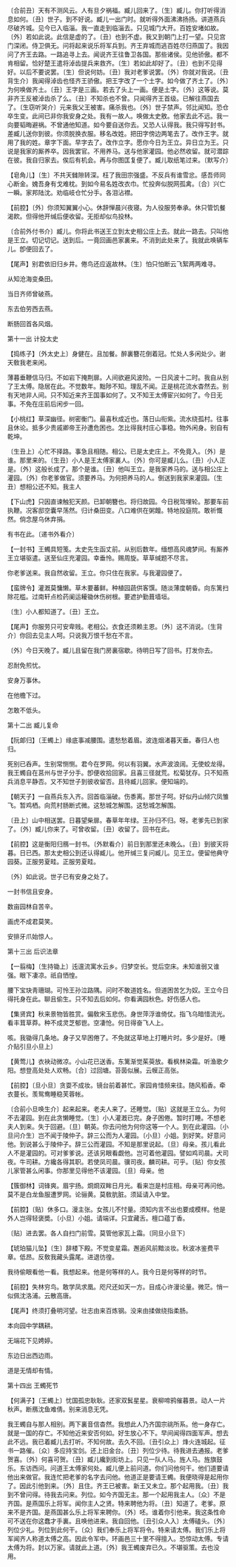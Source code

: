 <!-- { "loadSidebar": true } -->
〔合前丑〕天有不测风云。人有旦夕祸福。臧儿回来了。〔生〕臧儿。你打听得消息如何。〔丑〕世子。到不好说。臧儿一出门时。就听得外面沸沸扬扬。讲道燕兵尽破齐城。见今已入临淄。我一直走到临淄去。只见城门大开。百姓安堵如故。〔外〕若如此说。此信是虚的了。〔丑〕也到不虚。我又到朝门上打一望。只见宫门深闭。侍卫俱无。问将起来说乐将军兵到。齐王弃城而逃百姓尽归燕国了。我因问了齐王去路。一路追寻上去。闻说齐王往鲁卫各国。那些诸侯。见他骄傲。都不肯相留。恰好楚王遣将淖齿提兵来救齐。〔生〕若如此却好了。〔丑〕也到不见得好。以后不要说罢。〔生〕但说何妨。〔丑〕我对老爹说罢。〔外〕你就对我说。〔丑背生介〕我闻得淖齿也怪齐王骄傲。把王字改了一个土字。如今做了齐土了。〔外〕为何唤做齐土。〔丑〕王字是三画。若去了头上一画。便是土字。〔外〕这等说。莫非齐王反被淖齿杀了么。〔丑〕不知杀也不曾。只闻得齐王首级。已解往燕国去了。〔生窃听哭介〕元来我父王被害。痛杀我也。〔外〕世子禁声。邻比闻知。恐仓卒生变。此间已非你我安身之处。我有一故人。唤做太史敫。他家去此不远。我一向要韬晦避祸。不曾通他知道。如今要自送你去。又恐人认得我。我只得写封书。差臧儿送你到彼。你须脱换衣服。移名改姓。把田字傍边两笔去了。改作王字。就用了我的姓。章字下面。早字去了。改作立字。愿你今日为王立。异日立为王。只说是我家的厮养卒。因我罢官。不用养马。送与他家灌园。他必然收留。就可潜踪在彼。我自归家去。俟后有机会。再与你图匡复便了。臧儿取纸笔过来。〔默写介〕 

【皂角儿】〔生〕不共天雠隙转深。枉了我田宗强盛。不反兵有谁雪忿。感吾师同心断金。媿吾身有戈难枕。到如今易名姓改衣巾。忙投奔似脱网孤禽。〔合〕兴亡一瞬。家邦陆沈。劝临岐仓忙分手。各泪沾襟。

【前腔】〔外〕你须知翼翼小心。休辞惮晨兴夜寝。为人役服劳奉承。休只管饥餐渴飮。但得他开缄后便收留。无拒却似鸟投林。

〔合前外付书介〕臧儿。你将此书送王立到太史相公庄上去。就此一路去。只叫他是王立。切记切记。送到后。一竟回画邑家裏来。不消到此处来了。我就此唤辆车儿。卽便回去了。 

【尾声】别君依旧归乡井。倦鸟还应返故林。〔生〕怕只怕断云飞絮两两难寻。

从知沧海变桑田。

当日齐师曾破燕。

东去伯劳西去燕。

断肠回首各风烟。 

第十一出
计投太史

【捣练子】〔外太史上〕身健在。且加餐。醉裏簪花倒着冠。忙处人多闲处少。谢天敎我老来闲。

薄暮垂鞭信马归。不如岩下掩荆扉。人间欲避风波险。一日风波十二时。我自从别了王太傅。隐居在此。不觉数年。黜陟不知。理乱不闻。正是桃花流水杳然去。别有天地非人间。只不知近来齐王国事如何了。又不知王太傅宦兴如何了。今日无事。不免在庄前后闲步一回。 

【小桃红】草深幽径。树密衡门。最喜秋成近也。落日山衔紫。流水绕孤村。往事且休论。抵多少贵戚卿帝王孙遭危困也。怎比得我村庄心事稳。物外闲身。别自有乾坤。

〔生丑上〕心忙不择路。事急且相随。相公。已是太史庄上。不免竟入。〔外〕是谁。那里来的。〔生丑〕小人是王太傅家裏人。〔外〕你可是臧儿么。〔丑〕小人正是。〔外〕这般长成了。那个是谁。〔丑〕他叫王立。是我家养马的。送与相公庄上灌园。〔外〕你老爹做官。须要养马。为何把养马的人。倒送到我家来灌园。〔生丑〕想相公还不知。我主人 

【下山虎】只因直谏触犯天颜。已卸朝簪也。将归故园。今日税驾埋轮。那要车前执鞭。况客邸空囊早荡然。归计桑田变。八口难供在粥饘。特地投庭院。敢祈慨然。倘念屋乌休弃捐。

有书在此。〔递书外看介〕 

【一封书】王蠋具短笺。太史先生函丈前。从别后数年。缅想高风魂梦间。有厮养王立堪驱遣。送至仙庄充灌园。幸垂怜。赐周旋。草草缄题不尽言。

你老爹送来。我自然收留。王立。你只住在我家。与我灌园便了。 

【蛮牌令】灌漑莫慵懒。草木要蕃鲜。种植园蔬供客馔。随淡薄度朝昏。向东篱扫除花槛。过南轩点检药阑运耰锄休伤树根。要遮护勤葺墙垣。

〔生〕小人都知道了。〔丑〕王立。 

【尾声】你服劳只可安卑贱。老相公。衣食还须赖主恩。〔外〕这不消说。〔生背介〕你回去见主人呵。只说我万恨千愁在不言。

〔外〕今日天晚了。臧儿且留在我门房裏宿歇。待明日写了回书。打发你去。 

忍耐免煎忧。

安身万事休。

在他檐下过。

怎敢不低头。 

第十二出
臧儿复命

【阮郞归】〔王蠋上〕缘底事减腰围。遣愁愁着眉。波连烟渚暮天垂。春归人也归。

死别已呑声。生别常恻恻。君今在罗网。何以有羽翼。水声波浪阔。无使蛟龙得。我王蠋自在莒州与世子分手。卽便收拾回家。且喜三径就荒。松菊犹存。只不知燕兵消息平静否。又不知世子到彼收留否。且待臧儿回家。便知端的。 

【朝天子】一自燕兵东入齐。回首临淄破。伤黍离。那世子呵。好似丹山倾穴凤雏飞。暂鸡栖。向荒村肠断式微。这愁城怎解围。这愁城怎解围。

〔丑上〕山中相送罢。日暮望柴扉。春草年年绿。王孙归不归。呀。老爹先已到家了。〔外〕臧儿你来了。可曾收留。〔丑〕收留了。回书在此。 

【前腔】这是衡阳归鴈一封书。〔外默看介〕前日到那里还未晚么。〔丑〕到彼天将暮。日已西。那太史相公到还认得臧儿。他开缄三复问臧儿。见王立。便留他典守园葵。正服劳夏畦。正服劳夏畦。

〔外〕如此说。世子已有安身之处了。 

一封书信且安身。

数亩园林自苦辛。

画虎不成君莫笑。

安排牙爪始惊人。 

第十三出
后识法章

【一翦梅】〔生持锄上〕迍邅流寓水云乡。归梦空长。觉后空床。未知谁弱又谁强。眼下凄凉。祇自恓惶。

腰下宝玦靑珊瑚。可怜王孙泣路隅。问时不敢道姓名。但道困苦乞为奴。王立今日得托身在此。聊且偷生。只不知去后如何。你看满园秋色。好伤感人也。 

【集贤宾】秋来景物皆胜赏。偏敎宋玉悲伤。身世萍浮谁倚仗。指飞乌暗惜流光。看丰茸草莽。种不成灵芝郁鬯。空凄怆。何日得奋飞人上。

咳。我锄得几条地。身子又早困倦了。不免就这草地上打睡片时。多少是好。〔睡介贴引旦小旦上〕 

【黄莺儿】衣袂动微凉。小山花已送香。东篱渐觉茱萸放。看枫林染霜。听渔歌夕阳。想登高处处人欢畅。〔合〕过回塘。苔茵似展。云幙正高张。

【前腔】〔旦小旦〕贪耍不成妆。镜台前着甚忙。家园肯惜频来往。随风稻香。牵衣蔓长。羡鸳鸯睡稳芙蓉帐。

〔合前小旦唤生介〕起来起来。老夫人来了。还睡觉。〔贴〕这就是王立么。为何不去灌园。到在此贪懒睡觉。〔生〕小人灌漑已完。身子困倦。暂时打睡。不想老夫人到来。失于回避。〔旦〕朝英。你去问他为何你这等一个人。到在此灌园。〔小旦问介生〕岂不闻于陵仲子。辞三公而为人灌园。〔小旦〕小姐。到好笑。好意问他。到说甚么于陵仲子。辞三公而灌园。不知是那里说起。〔旦〕母亲。孩儿看此人不是灌园的。可对爹爹说。还该另眼看觑他。岂可着他灌园。譬如鸡司晨。犬司夜。牛司耕。方纔各得其职。若使凤司晨。骥司夜。麟司耕。可乎。〔贴〕你女孩儿家管甚么闲事。你那里见得他不该灌园。〔旦〕母亲。他 

【簇御林】词锋爽。眉宇扬。烱烱双眸日月光。看来岂是村庄相。母亲可再问他。莫不是白龙鱼服遭罗网。论骊黄。莫敎肮脏。须延请入中堂。

【前腔】〔贴〕休多口。漫主张。女孩儿不忖量。须知内言不出也要成模样。他是外人岂得轻褒奬。〔小旦〕小姐。请端详。只宜藏舌。檀口蕴丁香。

〔贴〕进去罢。各人自扫门前雪。莫管他家瓦上霜。〔同旦小旦下〕 

【琥珀猫儿坠】〔生〕辞楼下殿。不觉变星霜。邂逅风前黯淡妆。秋波冰鉴费平章。低昂。反敎我藏头露尾。进退彷徨。

我待偷眼看他一看。我想起来。他是何等样的人。我今日是何等样的时节。 

【前腔】失林穷鸟。敢学凤求凰。咫尺还如天一方。目成心许漫论量。微茫。悄一似佩沈洛浦。云散高唐。

【尾声】终须打叠明河望。壮志由来百炼钢。没来由揉做绕指柔肠。

本向园中学耦耕。

无端花下见娉婷。

东边日出西边雨。

道是无情却有情。 

第十四出
王蠋死节

【何满子】〔王蠋上〕忧国孤忠耿耿。还家双鬂星星。衰柳啼鸦催暮景。动人一片秋声。断鴈沈鱼难倩。别来消息无凭。

我王蠋自与那人相别。两下裏音信杳然。我想此人乃齐国宗祧所系。他一身存亡。就是一国的存亡。不知他近来安否何如。好生放心不下。早间闻得四面军声。想去此不远。我已着臧儿去打听。不知何故。去久不回。〔丑引众上〕烽火连城起。征书一路催。〔众〕多应持宝剑。还上旧金台。〔丑〕列位少待。待我进去通报。老爹贺喜。〔外〕何喜可贺。〔丑〕臧儿纔到街坊上。只见一队人马。旌人马。旌旗鼓乐。东访西问。问道王太傅家何处。臧儿便上前问道。你们问他何干。他们道要请他出来做官。我连忙把老爹的名字去问他。他道正是要请王蠋。我便晓得是起用你了。因此引他到来。〔外〕且住。齐王已被害。新王又未立。那个起用我。〔丑〕我到不曾问得。待我去问来。列位。如今齐国无主。那一个起用我主人。〔众〕不是齐国。是燕国乐上将军。闻你主人之贤。特来聘他为将。〔丑〕知道了。老爹。原来不是齐国。是燕国甚么乐上将军来聘你。〔外〕呸。谁着你引他来。我这条性命可不送在你这蠢才手裏。且唤他进来。我自回他。〔丑引众人入〕太傅磕头。〔外〕列位少礼。列位到此何干。〔众〕我们奉乐上将军将令。特来请太傅。我们乐上将军闻齐人称道太傅之高。因此令军中。环画邑三十里不得擅入。恐惊动太傅。专请太傅为将。封以万家。请就此上道。〔外〕我王蠋废弃已久。不堪驱策。去也没用。 

